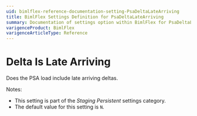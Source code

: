 ```yaml
---
uid: bimlflex-reference-documentation-setting-PsaDeltaLateArriving
title: BimlFlex Settings Definition for PsaDeltaLateArriving
summary: Documentation of settings option within BimlFlex for PsaDeltaLateArriving
varigenceProduct: BimlFlex
varigenceArticleType: Reference
---
```


# Delta Is Late Arriving

Does the PSA load include late arriving deltas.

Notes:

* This setting is part of the *Staging Persistent* settings category.
* The default value for this setting is `N`.